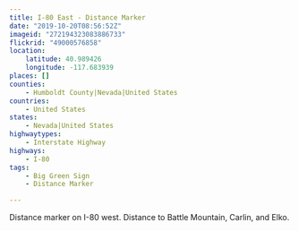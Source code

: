 ```yaml
---
title: I-80 East - Distance Marker
date: "2019-10-20T08:56:52Z"
imageid: "272194323083886733"
flickrid: "49000576858"
location:
    latitude: 40.989426
    longitude: -117.683939
places: []
counties:
    - Humboldt County|Nevada|United States
countries:
    - United States
states:
    - Nevada|United States
highwaytypes:
    - Interstate Highway
highways:
    - I-80
tags:
    - Big Green Sign
    - Distance Marker

---
```

Distance marker on I-80 west.  Distance to Battle Mountain, Carlin, and Elko.
